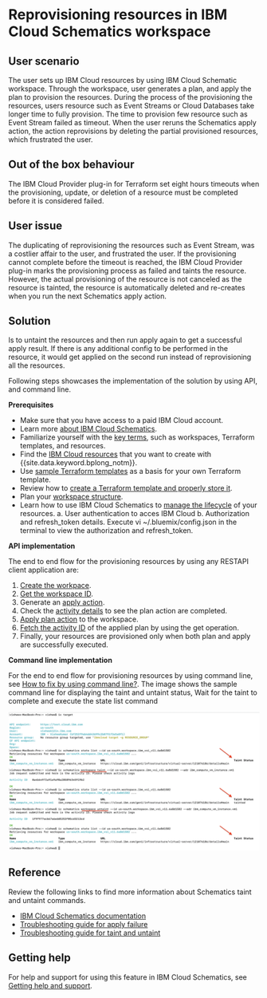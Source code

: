# Reprovisioning resources in IBM Cloud Schematics workspace

## User scenario

The user sets up IBM Cloud resources by using IBM Cloud Schematic workspace. Through the workspace, user generates a plan, and apply the plan to provision the resources. During the process of the provisioning the resources, users resource such as Event Streams or Cloud Databases take longer time to fully provision. The time to provision few resource such as Event Stream failed as timeout.  When the user reruns the Schematics apply action, the action reprovisions by deleting the partial provisioned resources, which frustrated the user.

## Out of the box behaviour

The IBM Cloud Provider plug-in for Terraform set eight hours timeouts when the provisioning, update, or deletion of a resource must be completed before it is considered failed. 

## User issue 

The duplicating of reprovisioning the resources such as Event Stream, was a costlier affair to the user, and frustrated the user. If the provisioning cannot complete before the timeout is reached, the IBM Cloud Provider plug-in marks the provisioning process as failed and taints the resource. However, the actual provisioning of the resource is not canceled as the resource is tainted, the resource is automatically deleted and re-creates when you run the next Schematics apply action.

## Solution

Is to untaint the resources and then run apply again to get a successful apply result. If there is any additional config to be performed in the resource, it would get applied on the second run instead of reprovisioning all the resources.

Following steps showcases the implementation of the solution by using API, and command line.

**Prerequisites**

- Make sure that you have access to a paid IBM Cloud account. 
- Learn more [about IBM Cloud Schematics](/docs/schematics?topic=schematics-about-schematics). 
- Familiarize yourself with the [key terms](/docs/schematics?topic=schematics-about-schematics#schematics-terms), such as workspaces, Terraform templates, and resources. 
- Find the [IBM Cloud resources](https://ibm-cloud.github.io/tf-ibm-docs/?cm_mc_uid=71885624553615726236960&cm_mc_sid_50200000=38067391572884797521) that you want to create with {{site.data.keyword.bplong_notm}}.
- Use [sample Terraform templates](https://github.com/IBM-Cloud/terraform-provider-ibm/tree/master/examples) as a basis for your own Terraform template.  
- Review how to [create a Terraform template and properly store it](/docs/schematics?topic=schematics-create-tf-config). 
- Plan your [workspace structure](/docs/schematics?topic=schematics-workspace-setup#structure-workspace). 
- Learn how to use IBM Cloud Schematics to [manage the lifecycle](/docs/schematics?topic=schematics-manage-lifecycle) of your resources. 
a. User authentication to acces IBM Cloud
b. Authorization and refresh_token details. Execute vi ~/.bluemix/config.json in the terminal to view the authorization and refresh_token.

**API implementation**

The end to end flow for the provisioning resources by using any RESTAPI client application are:
1. [Create the workpace](https://cloud.ibm.com/apidocs/schematics#create-workspace).
2. [Get the workspace ID](https://cloud.ibm.com/apidocs/schematics#get-workspace).
3. Generate an [apply action](https://cloud.ibm.com/apidocs/schematics#apply-workspace-command).
4. Check the [activity details](https://cloud.ibm.com/apidocs/schematics#get-workspace-activity) to see the plan action are completed.
5. [Apply plan action](https://cloud.ibm.com/apidocs/schematics#plan-workspace-command) to the workspace.
6. [Fetch the activity ID](https://cloud.ibm.com/apidocs/schematics#get-workspace-activity) of the applied plan by using the get operation.
7. Finally, your resources are provisioned only when both plan and apply are successfully executed.

**Command line implementation**

For the end to end flow for provisioning resources by using command line, see [How to fix by using command line?](https://cloud.ibm.com/docs/schematics?topic=schematics-tainted-resources). The image shows the sample command line for displaying the taint and untaint status, 
Wait for the taint to complete and execute the state list command

![Sample command line for taint and untaint status](/images/cli_taint.png)


## Reference

Review the following links to find more information about Schematics taint and untaint commands.

- [IBM Cloud Schematics documentation](https://cloud.ibm.com/docs/schematics?topic=schematics-schematics-cli-reference)
- [Troubleshooting guide for apply failure](https://cloud.ibm.com/docs/schematics?topic=schematics-nullresource-errors)
- [Troubleshooting guide for taint and untaint](https://cloud.ibm.com/docs/schematics?topic=schematics-tainted-resources)

## Getting help

For help and support for using this feature in IBM Cloud Schematics, see [Getting help and support](https://cloud.ibm.com/docs/schematics?topic=schematics-schematics-help).
